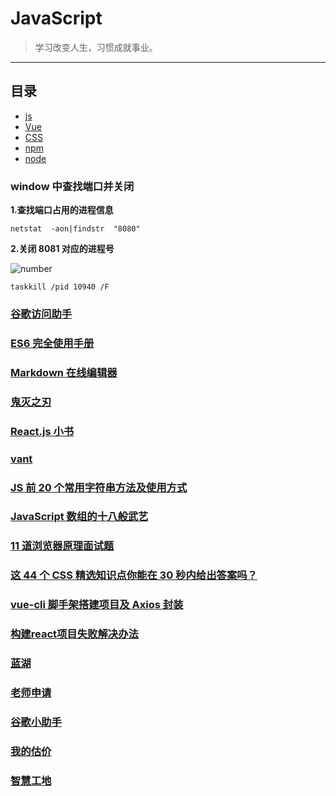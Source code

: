 # JavaScript

> 学习改变人生，习惯成就事业。

---

## 目录

- [js](https://github.com/ZHR63/JavaScript/blob/master/data/js)
- [Vue](https://github.com/ZHR63/JavaScript/blob/master/data/vue)
- [CSS](https://github.com/ZHR63/JavaScript/blob/master/data/css)
- [npm](https://github.com/ZHR63/JavaScript/blob/master/data/npm)
- [node](https://github.com/ZHR63/JavaScript/blob/master/data/node)

### window 中查找端口并关闭

**1.查找端口占用的进程信息**

    netstat  -aon|findstr  "8080"

**2.关闭 8081 对应的进程号**

![number](img/js.png)

    taskkill /pid 10940 /F

### [谷歌访问助手](https://www.jianshu.com/p/6086ec29c173)

### [ES6 完全使用手册](https://juejin.im/post/5bfe05505188252098022400)

### [Markdown 在线编辑器](https://www.mdeditor.com/)

### [鬼灭之刃](https://www.mkzhan.com/209827/)

### [React.js 小书](http://huziketang.mangojuice.top/books/react/)

### [vant](https://youzan.github.io/vant/#/zh-CN/intro)

### [JS 前 20 个常用字符串方法及使用方式](https://juejin.im/post/5d6866936fb9a06ada54c642)

### [JavaScript 数组的十八般武艺](https://juejin.im/post/5b684ef9e51d451964629ba1)

### [11 道浏览器原理面试题](https://juejin.im/post/5d89798d6fb9a06b102769b1)

### [这 44 个 CSS 精选知识点你能在 30 秒内给出答案吗？](https://juejin.im/post/5d40120f6fb9a06b0471d956)

### [vue-cli 脚手架搭建项目及 Axios 封装](https://juejin.im/post/5d89c75651882509662c55b1)

### [构建react项目失败解决办法](https://www.cnblogs.com/quitpoison/p/10310688.html)

### [蓝湖](https://lanhuapp.com/web/#/item/project/board?pid=4af96535-94dc-42fd-ad12-c626f7bc8aa4)


### [老师申请](https://easydoc.top/?#/doc/34814434/mJD6rVID/sblVICfw)

### [谷歌小助手](https://segmentfault.com/a/1190000020548973?utm_source=tag-newest)

### [我的估价](https://easydoc.xyz/#/doc/31650716/5GkCCPBw/2ariUmFk)

### [智慧工地](http://zhgd.youtushuju.cn/#/login)
